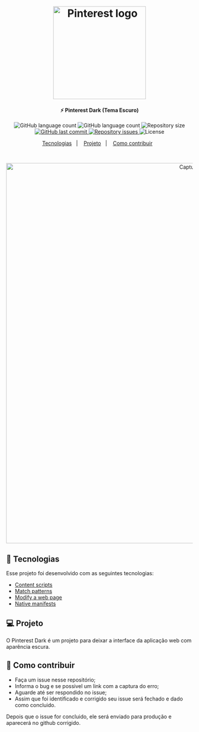 <h1 align="center">
    <img alt="Pinterest logo" src="https://i.imgur.com/3DPWTMu.png" width="250px" />
</h1>

<h4 align="center">
  ⚡ Pinterest Dark (Tema Escuro)
</h4>
<p align="center">
  <img alt="GitHub language count" src="https://img.shields.io/amo/users/pinterest-tema-escuro?color=red">
    
  <img alt="GitHub language count" src="https://img.shields.io/amo/dw/pinterest-tema-escuro?color=red">

  <img alt="Repository size" src="https://img.shields.io/github/repo-size/johnendz/Firefox-Extension-Pinterest-Dark?color=red">
  
  <a href="https://github.com/johnendz/Firefox-Extension-Pinterest-Dark/commits/master">
    <img alt="GitHub last commit" src="https://img.shields.io/github/last-commit/johnendz/Firefox-Extension-Pinterest-Dark?color=red">
  </a>

  <a href="https://github.com/johnendz/Firefox-Extension-Pinterest-Dark/issues">
    <img alt="Repository issues" src="https://img.shields.io/github/issues/johnendz/Firefox-Extension-Pinterest-Dark?color=red">
  </a>

  <img alt="License" src="https://img.shields.io/badge/license-MIT-red">
</p>

<p align="center">
  <a href="#rocket-tecnologias">Tecnologias</a>&nbsp;&nbsp;&nbsp;|&nbsp;&nbsp;&nbsp;
  <a href="#-projeto">Projeto</a>&nbsp;&nbsp;&nbsp;|&nbsp;&nbsp;&nbsp;
  <a href="#-como-contribuir">Como contribuir</a>&nbsp;&nbsp;&nbsp;
</p>

<br>

<p align="center">
  <img alt="Captura de Tela" width="1024" src="https://addons.cdn.mozilla.net/user-media/previews/full/233/233826.png?modified=1584118514">
</p>

## :rocket: Tecnologias

Esse projeto foi desenvolvido com as seguintes tecnologias:

- [Content scripts](https://developer.mozilla.org/en-US/docs/Mozilla/Add-ons/WebExtensions/Content_scripts)
- [Match patterns](https://developer.mozilla.org/en-US/docs/Mozilla/Add-ons/WebExtensions/Match_patterns)
- [Modify a web page](https://developer.mozilla.org/en-US/docs/Mozilla/Add-ons/WebExtensions/Modify_a_web_page)
- [Native manifests](https://developer.mozilla.org/en-US/docs/Mozilla/Add-ons/WebExtensions/Native_manifests)

## 💻 Projeto

O Pinterest Dark é um projeto para deixar a interface da aplicação web com aparência escura.

## 🤔 Como contribuir

- Faça um issue nesse repositório;
- Informa o bug e se possivel um link com a captura do erro;
- Aguarde até ser respondido no issue;
- Assim que foi identificado e corrigido seu issue será fechado e dado como concluido.

Depois que o issue for concluido, ele será enviado para produção e aparecerá no github corrigido.
